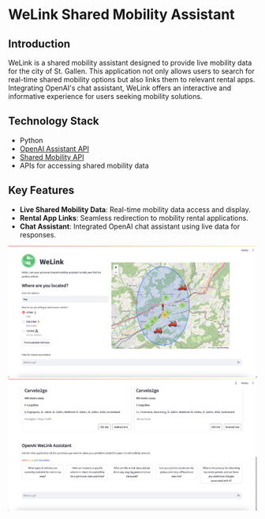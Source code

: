 # WeLink Shared Mobility Assistant

## Introduction
WeLink is a shared mobility assistant designed to provide live mobility data for the city of St. Gallen. This application not only allows users to search for real-time shared mobility options but also links them to relevant rental apps. Integrating OpenAI's chat assistant, WeLink offers an interactive and informative experience for users seeking mobility solutions.

## Technology Stack
- Python
- [OpenAI Assistant API](https://platform.openai.com/docs/assistants/how-it-works)
- [Shared Mobility API](https://opentransportdata.swiss/en/dataset/sharedmobility)
- APIs for accessing shared mobility data

## Key Features
- **Live Shared Mobility Data**: Real-time mobility data access and display.
- **Rental App Links**: Seamless redirection to mobility rental applications.
- **Chat Assistant**: Integrated OpenAI chat assistant using live data for responses.

![Dashboard Image](images/dashboard_1.png)
![Dashboard Image](images/dashboard_3.png)
